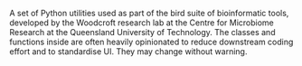 A set of Python utilities used as part of the bird suite of bioinformatic tools,
developed by the Woodcroft research lab at the Centre for Microbiome Research at
the Queensland University of Technology. The classes and functions inside are
often heavily opinionated to reduce downstream coding effort and to standardise
UI. They may change without warning.